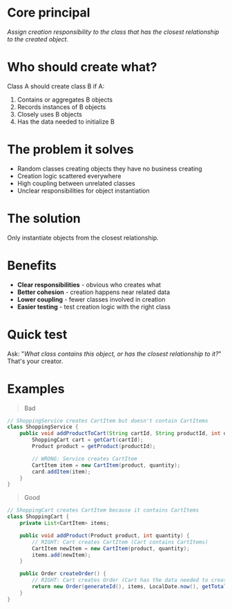 # Core principal
*Assign creation responsibility to the class that has the closest relationship to the created object.*

# Who should create what?
Class A should create class B if A:
1. Contains or aggregates B objects
2. Records instances of B objects
3. Closely uses B objects
4. Has the data needed to initialize B

# The problem it solves
- Random classes creating objects they have no business creating
- Creation logic scattered everywhere
- High coupling between unrelated classes
- Unclear responsibilities for object instantiation

# The solution
Only instantiate objects from the closest relationship.

# Benefits
- **Clear responsibilities** - obvious who creates what
- **Better cohesion** - creation happens near related data
- **Lower coupling** - fewer classes involved in creation
- **Easier testing** - test creation logic with the right class

# Quick test
Ask: "*What class contains this object, or has the closest relationship to it?*" That's your creator.

# Examples
> Bad
```java
// ShoppingService creates CartItem but doesn't contain CartItems
class ShoppingService {
	public void addProductToCart(String cartId, String productId, int quantity) {
		ShoppingCart cart = getCart(cartId);
		Product product = getProduct(productId);

		// WRONG: Service creates CartItem
		CartItem item = new CartItem(product, quantity);
		card.addItem(item);
	}
}
```

> Good
```java
// ShoppingCart creates CartItem because it contains CartItems
class ShoppingCart {
	private List<CartItem> items;

	public void addProduct(Product product, int quantity) {
		// RIGHT: Cart creates CartItem (Cart contains CartItems)
		CartItem newItem = new CartItem(product, quantity);
		items.add(newItem);
	}

	public Order createOrder() {
		// RIGHT: Cart creates Order (Cart has the data needed to create an Order)
		return new Order(generateId(), items, LocalDate.now(), getTotalAmount());
	}
}
```
